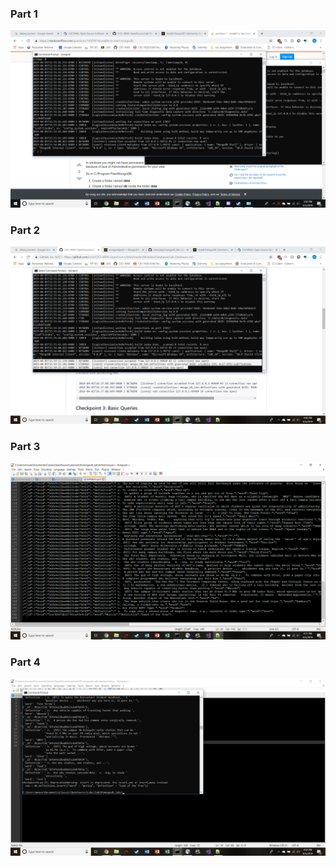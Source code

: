 ### Part 1
![](images/lab10part1.png)
### Part 2
![](images/lab10part2.png)
### Part 3
![](images/lab10part3.png)
### Part 4
![](images/lab10part4.png)
